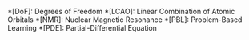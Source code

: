 *[DoF]: Degrees of Freedom
*[LCAO]: Linear Combination of Atomic Orbitals
*[NMR]: Nuclear Magnetic Resonance
*[PBL]: Problem-Based Learning
*[PDE]: Partial-Differential Equation
